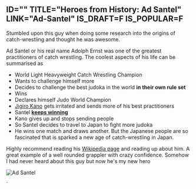 ID=""
TITLE="Heroes from History: Ad Santel"
LINK="Ad-Santel"
IS_DRAFT=F
IS_POPULAR=F
----------

Stumbled upon this guy when doing some research into the origins of catch-wrestling and thought he was awesome.

Ad Santel or his real name Adolph Ernst was one of the greatest practitioners of catch wrestling. The coolest aspects of his life can be summarised as 


- World Light Heavyweight Catch Wrestling Champion
- Wants to challenge himself more
- Decides to challenge the best judoka in the world **in their own rule set** 
- Wins
- Declares himself Judo World Champion
- [Jigiro Kano](https://en.wikipedia.org/wiki/Kan%C5%8D_Jigor%C5%8D) gets irritated and sends more of his best practitioners 
- Santel <u>**keeps winning**</u>
- Kano gives up and stops sending people
- So Santel decides to travel to Japan to fight more judoka
- He wins one match and draws another. But the Japanese people are so fascinated that is sparked a new age of catch-wrestling in Japan.

Highly recommend reading his [Wikipedia page](https://en.wikipedia.org/wiki/Ad_Santel) and reading up about him. A great example of a well rounded grappler with crazy confidence. Somehow I had never heard about this guy but now he's my new hero

![Ad Santel](https://upload.wikimedia.org/wikipedia/commons/1/1b/Ad_Santel.jpg) 




`
